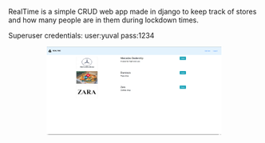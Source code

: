RealTime is a simple CRUD web app made in django to keep track of stores and how many people are
in them during lockdown times.

Superuser credentials:
user:yuval
pass:1234


<p align="center">
  <img src="read.png" width="350" title="hover text">
</p>